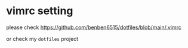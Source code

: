 # vimrc setting

please check <https://github.com/benben6515/dotfiles/blob/main/.vimrc>

or check my `dotfiles` project
